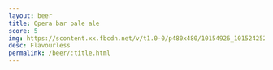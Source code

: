 ```yaml
---
layout: beer
title: Opera bar pale ale
score: 5
img: https://scontent.xx.fbcdn.net/v/t1.0-0/p480x480/10154926_10152425240573745_3819970704734320665_n.jpg?oh=cd2563c3bc08822c3d49e92ae593186f&oe=59195ECD
desc: Flavourless
permalink: /beer/:title.html
---
```

